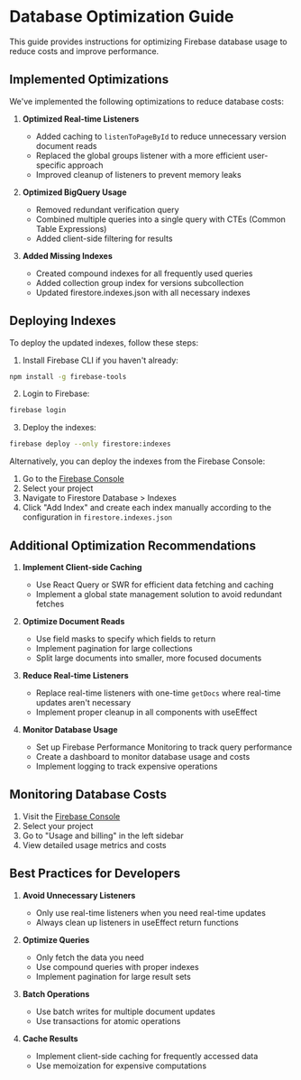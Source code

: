 # Database Optimization Guide

This guide provides instructions for optimizing Firebase database usage to reduce costs and improve performance.

## Implemented Optimizations

We've implemented the following optimizations to reduce database costs:

1. **Optimized Real-time Listeners**
   - Added caching to `listenToPageById` to reduce unnecessary version document reads
   - Replaced the global groups listener with a more efficient user-specific approach
   - Improved cleanup of listeners to prevent memory leaks

2. **Optimized BigQuery Usage**
   - Removed redundant verification query
   - Combined multiple queries into a single query with CTEs (Common Table Expressions)
   - Added client-side filtering for results

3. **Added Missing Indexes**
   - Created compound indexes for all frequently used queries
   - Added collection group index for versions subcollection
   - Updated firestore.indexes.json with all necessary indexes

## Deploying Indexes

To deploy the updated indexes, follow these steps:

1. Install Firebase CLI if you haven't already:

```bash
npm install -g firebase-tools
```

2. Login to Firebase:

```bash
firebase login
```

3. Deploy the indexes:

```bash
firebase deploy --only firestore:indexes
```

Alternatively, you can deploy the indexes from the Firebase Console:

1. Go to the [Firebase Console](https://console.firebase.google.com/)
2. Select your project
3. Navigate to Firestore Database > Indexes
4. Click "Add Index" and create each index manually according to the configuration in `firestore.indexes.json`

## Additional Optimization Recommendations

1. **Implement Client-side Caching**
   - Use React Query or SWR for efficient data fetching and caching
   - Implement a global state management solution to avoid redundant fetches

2. **Optimize Document Reads**
   - Use field masks to specify which fields to return
   - Implement pagination for large collections
   - Split large documents into smaller, more focused documents

3. **Reduce Real-time Listeners**
   - Replace real-time listeners with one-time `getDocs` where real-time updates aren't necessary
   - Implement proper cleanup in all components with useEffect

4. **Monitor Database Usage**
   - Set up Firebase Performance Monitoring to track query performance
   - Create a dashboard to monitor database usage and costs
   - Implement logging to track expensive operations

## Monitoring Database Costs

1. Visit the [Firebase Console](https://console.firebase.google.com/)
2. Select your project
3. Go to "Usage and billing" in the left sidebar
4. View detailed usage metrics and costs

## Best Practices for Developers

1. **Avoid Unnecessary Listeners**
   - Only use real-time listeners when you need real-time updates
   - Always clean up listeners in useEffect return functions

2. **Optimize Queries**
   - Only fetch the data you need
   - Use compound queries with proper indexes
   - Implement pagination for large result sets

3. **Batch Operations**
   - Use batch writes for multiple document updates
   - Use transactions for atomic operations

4. **Cache Results**
   - Implement client-side caching for frequently accessed data
   - Use memoization for expensive computations
